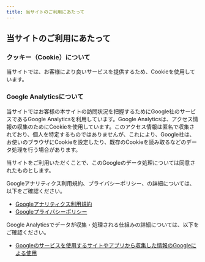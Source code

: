 ```yaml
---
title: 当サイトのご利用にあたって
---
```


<!-- textlint-disable -->
<!-- 当社公式サイトの文言をコピーしているのでLint対象外としています -->

## 当サイトのご利用にあたって

### クッキー（Cookie）について

当サイトでは、お客様により良いサービスを提供するため、Cookieを使用しています。

### Google Analyticsについて

当サイトではお客様の本サイトの訪問状況を把握するためにGoogle社のサービスであるGoogle Analyticsを利用しています。Google Analyticsは、アクセス情報の収集のためにCookieを使用しています。このアクセス情報は匿名で収集されており、個人を特定するものではありませんが、これにより、Google社は、お使いのブラウザにCookieを設定したり、既存のCookieを読み取るなどのデータ処理を行う場合があります。

当サイトをご利用いただくことで、このGoogleのデータ処理については同意されたものとします。

Googleアナリティクス利用規約、プライバシーポリシー、の詳細については、以下をご確認ください。

- [Googleアナリティクス利用規約](https://marketingplatform.google.com/about/analytics/terms/jp/)
- [Googleプライバシーポリシー](https://marketingplatform.google.com/about/analytics/terms/jp/)

Google Analyticsでデータが収集・処理される仕組みの詳細については、以下をご確認ください。

- [Googleのサービスを使用するサイトやアプリから収集した情報のGoogleによる使用](https://policies.google.com/technologies/partner-sites?hl=ja)

<!-- textlint-enable -->
